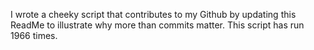 I wrote a cheeky script that contributes to my Github by updating this ReadMe to illustrate why more than commits matter. This script has run 1966 times.